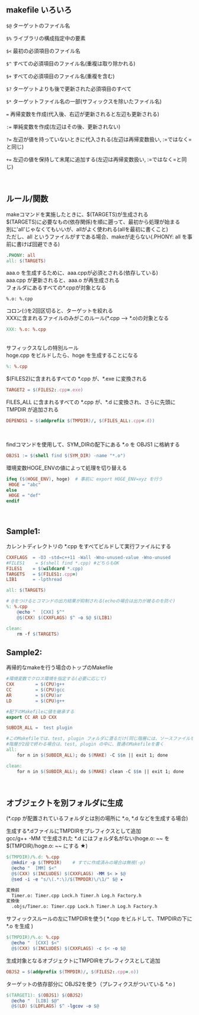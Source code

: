 
## makefile いろいろ

`$@`
  ターゲットのファイル名

`$%`
  ライブラリの構成指定中の要素

`$<`
  最初の必須項目のファイル名

`$^`
  すべての必須項目のファイル名(重複は取り除かれる)

`$+`
  すべての必須項目のファイル名(重複を含む)

`$?`
  ターゲットよりも後で更新された必須項目のすべて

`$*`
  ターゲットファイル名の一部(サフィックスを除いたファイル名)

`=`
  再帰変数を作成(代入後、右辺が更新されると左辺も更新される)

`:=`
  単純変数を作成(左辺はその後、更新されない)

`?=`
  左辺が値を持っていないときに代入される(左辺は再帰変数扱い, :=ではなく=と同じ)

`+=`
  左辺の値を保持して末尾に追加する(左辺は再帰変数扱い, :=ではなく=と同じ)

<br>

## ルール/関数
makeコマンドを実施したときに、$(TARGETS)が生成される<br>
$(TARGETS)に必要なもの(依存関係)を順に遡って、最初から処理が始まる<br>
別に'all'じゃなくてもいいが、allがよく使われる(allを最初に書くこと)<br>
ただし、all というファイルがすである場合、makeが走らない(.PHONY: all を事前に書けば回避できる)
  ```makefile
  .PHONY: all
  all: $(TARGETS)
  ```

aaa.o を生成するために、aaa.cppが必須とされる(依存している)<br>
aaa.cpp が更新されると、aaa.o が再生成される<br>
フォルダにあるすべての\*.cppが対象となる
  ```
  %.o: %.cpp
  ```

コロン(:)を2回区切ると、ターゲットを絞れる<br>
XXXに含まれるファイルのみがこのルール(\*.cpp --> \*.o)の対象となる
  ```makefile
  XXX: %.o: %.cpp
  ```

<br>
サフィックスなしの特別ルール<br>
hoge.cpp をビルドしたら、hoge を生成することになる

  ```makefile
  %: %.cpp
  ```

$(FILES2)に含まれるすべての \*.cpp が、\*.exe に変換される
  ```makefile
  TARGET2 = $(FILES2:.cpp=.exe)
  ```

FILES_ALL に含まれるすべての \*.cpp が、\*.d に変換され、さらに先頭に TMPDIR が追加される
  ```makefile
  DEPENDS1 = $(addprefix $(TMPDIR)/, $(FILES_ALL:.cpp=.d))
  ```

<br>

findコマンドを使用して、SYM_DIRの配下にある \*.o を OBJS1 に格納する
  ```makefile
  OBJS1 := $(shell find $(SYM_DIR) -name "*.o")
  ```

環境変数HOGE_ENVの値によって処理を切り替える
  ```makefile
  ifeq ($(HOGE_ENV), hoge)  # 事前に export HOGE_ENV=xyz を行う
   HOGE = "abc"
  else
   HOGE = "def"
  endif
  ```

<br>

## Sample1:
カレントディレクトリの *.cpp をすべてビルドして実行ファイルにする
```makefile
CXXFLAGS  = -O3 -std=c++11 -Wall -Wno-unused-value -Wno-unused
#FILES1    = $(shell find *.cpp) #どちらもOK
FILES1    = $(wildcard *.cpp)
TARGETS   = $(FILES1:.cpp=)
LIB1      = -lpthread

all: $(TARGETS)

# @をつけるとコマンドの出力結果が抑制される(echoの場合は出力が被るのを防ぐ)
%: %.cpp
	@echo "  [CXX] $^"
	@$(CXX) $(CXXFLAGS) $^ -o $@ $(LIB1)

clean:
	rm -f $(TARGETS)
```

## Sample2:
再帰的なmakeを行う場合のトップのMakefile<br>
```makefile
#環境変数でクロス環境を指定する(必要に応じて)
CXX        = $(CPU)g++
CC         = $(CPU)gcc
AR         = $(CPU)ar
LD         = $(CPU)g++

#配下のMakefileに値を継承する
export CC AR LD CXX

SUBDIR_ALL =  test plugin

#このMakefileでは、test, plugin フォルダに潜るだけ(同じ階層には、ソースファイルを配置しない)
#階層が2段で終わる場合は、test, plugin の中に、普通のMakefileを書く
all:
	for n in $(SUBDIR_ALL); do $(MAKE) -C $$n || exit 1; done

clean:
	for n in $(SUBDIR_ALL); do $(MAKE) clean -C $$n || exit 1; done
```

<br>

## オブジェクトを別フォルダに生成

(*.cpp が配置されているフォルダとは別の場所に *.o, *.d などを生成する場合)

  生成する*.dファイルにTMPDIRをプレフィクスとして追加<br>
  gcc/g++ -MM で生成された *.d にはフォルダ名がない(hoge.o: ~~ を $(TMPDIR)/hoge.o: ~~ にする ★)<br>
  ```makefile
  $(TMPDIR)/%.d: %.cpp
	@mkdir -p $(TMPDIR)    # すでに作成済みの場合は無視(-p)
	@echo "  [MM] $<"
	@$(CXX) $(INCLUDES) $(CXXFLAGS) -MM $< > $@
	@sed -i -e "s/\(.*:\)/$(TMPDIR)\/\1/" $@ ★

  変換前
    Timer.o: Timer.cpp Lock.h Timer.h Log.h Factory.h
  変換後
    .objs/Timer.o: Timer.cpp Lock.h Timer.h Log.h Factory.h
  ```

  サフィックスルールの左にTMPDIRを使う( *.cpp をビルドして、TMPDIRの下に *.o を生成 )
  ```makefile
  $(TMPDIR)/%.o: %.cpp
	@echo "  [CXX] $<"
	@$(CXX) $(INCLUDES) $(CXXFLAGS) -c $< -o $@
  ```

  生成対象となるオブジェクトにTMPDIRをプレフィクスとして追加
  ```makefile
  OBJS2 = $(addprefix $(TMPDIR)/, $(FILES2:.cpp=.o))
  ```

  ターゲットの依存部分に OBJS2を使う（プレフィクスがついている *.o )
  ```makefile
  $(TARGET1): $(OBJS1) $(OBJS2)
	@echo "  [LIB] $@"
	@$(LD) $(LDFLAGS) $^ -lgcov -o $@
  ```


